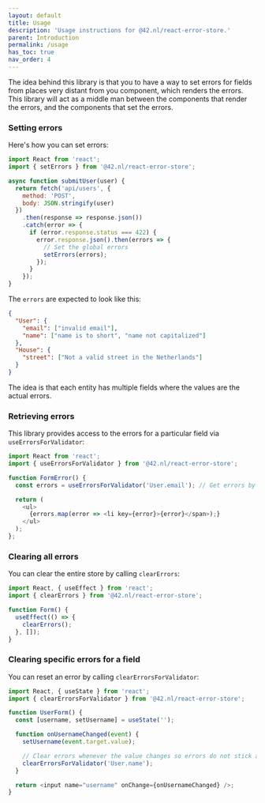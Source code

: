 ```yaml
---
layout: default
title: Usage
description: 'Usage instructions for @42.nl/react-error-store.'
parent: Introduction
permalink: /usage
has_toc: true
nav_order: 4
---
```


The idea behind this library is that you to have a way to set errors
for fields from places very distant from you component, which renders
the errors. This library will act as a middle man between the components
that render the errors, and the components that set the errors.

### Setting errors

Here's how you can set errors:

```js
import React from 'react';
import { setErrors } from '@42.nl/react-error-store';

async function submitUser(user) {
  return fetch('api/users', {
    method: 'POST',
    body: JSON.stringify(user)
  })
    .then(response => response.json())
    .catch(error => {
      if (error.response.status === 422) {
        error.response.json().then(errors => {
          // Set the global errors
          setErrors(errors);
        });
      }
    });
}
```

The `errors` are expected to look like this:

```json
{
  "User": {
    "email": ["invalid email"],
    "name": ["name is to short", "name not capitalized"]
  },
  "House": {
    "street": ["Not a valid street in the Netherlands"]
  }
}
```

The idea is that each entity has multiple fields where the values
are the actual errors.

### Retrieving errors

This library provides access to the errors for a particular field
via `useErrorsForValidator`:

```js
import React from 'react';
import { useErrorsForValidator } from '@42.nl/react-error-store';

function FormError() {
  const errors = useErrorsForValidator('User.email'); // Get errors by validator

  return (
    <ul>
      {errors.map(error => <li key={error}>{error}</span>);}
    </ul>
  );
};
```

### Clearing all errors

You can clear the entire store by calling `clearErrors`:

```js
import React, { useEffect } from 'react';
import { clearErrors } from '@42.nl/react-error-store';

function Form() {
  useEffect(() => {
    clearErrors();
  }, []);
}
```

### Clearing specific errors for a field

You can reset an error by calling `clearErrorsForValidator`:

```js
import React, { useState } from 'react';
import { clearErrorsForValidator } from '@42.nl/react-error-store';

function UserForm() {
  const [username, setUsername] = useState('');

  function onUsernameChanged(event) {
    setUsername(event.target.value);

    // Clear errors whenever the value changes so errors do not stick around.
    clearErrorsForValidator('User.name');
  }

  return <input name="username" onChange={onUsernameChanged} />;
}
```